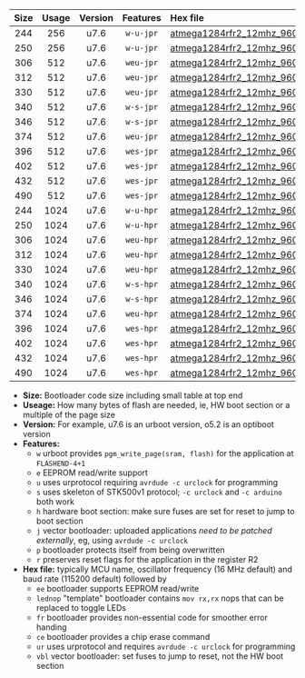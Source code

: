 |Size|Usage|Version|Features|Hex file|
|:-:|:-:|:-:|:-:|:--|
|244|256|u7.6|`w-u-jpr`|[atmega1284rfr2_12mhz_9600bps_ur_vbl.hex](https://raw.githubusercontent.com/stefanrueger/urboot/main/atmega1284rfr2_12mhz_9600bps_ur_vbl.hex)|
|250|256|u7.6|`w-u-jpr`|[atmega1284rfr2_12mhz_9600bps_lednop_ur_vbl.hex](https://raw.githubusercontent.com/stefanrueger/urboot/main/atmega1284rfr2_12mhz_9600bps_lednop_ur_vbl.hex)|
|306|512|u7.6|`weu-jpr`|[atmega1284rfr2_12mhz_9600bps_ee_ur_vbl.hex](https://raw.githubusercontent.com/stefanrueger/urboot/main/atmega1284rfr2_12mhz_9600bps_ee_ur_vbl.hex)|
|312|512|u7.6|`weu-jpr`|[atmega1284rfr2_12mhz_9600bps_ee_lednop_ur_vbl.hex](https://raw.githubusercontent.com/stefanrueger/urboot/main/atmega1284rfr2_12mhz_9600bps_ee_lednop_ur_vbl.hex)|
|330|512|u7.6|`weu-jpr`|[atmega1284rfr2_12mhz_9600bps_ee_lednop_fr_ur_vbl.hex](https://raw.githubusercontent.com/stefanrueger/urboot/main/atmega1284rfr2_12mhz_9600bps_ee_lednop_fr_ur_vbl.hex)|
|340|512|u7.6|`w-s-jpr`|[atmega1284rfr2_12mhz_9600bps_vbl.hex](https://raw.githubusercontent.com/stefanrueger/urboot/main/atmega1284rfr2_12mhz_9600bps_vbl.hex)|
|346|512|u7.6|`w-s-jpr`|[atmega1284rfr2_12mhz_9600bps_lednop_vbl.hex](https://raw.githubusercontent.com/stefanrueger/urboot/main/atmega1284rfr2_12mhz_9600bps_lednop_vbl.hex)|
|374|512|u7.6|`weu-jpr`|[atmega1284rfr2_12mhz_9600bps_ee_lednop_fr_ce_ur_vbl.hex](https://raw.githubusercontent.com/stefanrueger/urboot/main/atmega1284rfr2_12mhz_9600bps_ee_lednop_fr_ce_ur_vbl.hex)|
|396|512|u7.6|`wes-jpr`|[atmega1284rfr2_12mhz_9600bps_ee_vbl.hex](https://raw.githubusercontent.com/stefanrueger/urboot/main/atmega1284rfr2_12mhz_9600bps_ee_vbl.hex)|
|402|512|u7.6|`wes-jpr`|[atmega1284rfr2_12mhz_9600bps_ee_lednop_vbl.hex](https://raw.githubusercontent.com/stefanrueger/urboot/main/atmega1284rfr2_12mhz_9600bps_ee_lednop_vbl.hex)|
|432|512|u7.6|`wes-jpr`|[atmega1284rfr2_12mhz_9600bps_ee_lednop_fr_vbl.hex](https://raw.githubusercontent.com/stefanrueger/urboot/main/atmega1284rfr2_12mhz_9600bps_ee_lednop_fr_vbl.hex)|
|490|512|u7.6|`wes-jpr`|[atmega1284rfr2_12mhz_9600bps_ee_lednop_fr_ce_vbl.hex](https://raw.githubusercontent.com/stefanrueger/urboot/main/atmega1284rfr2_12mhz_9600bps_ee_lednop_fr_ce_vbl.hex)|
|244|1024|u7.6|`w-u-hpr`|[atmega1284rfr2_12mhz_9600bps_ur.hex](https://raw.githubusercontent.com/stefanrueger/urboot/main/atmega1284rfr2_12mhz_9600bps_ur.hex)|
|250|1024|u7.6|`w-u-hpr`|[atmega1284rfr2_12mhz_9600bps_lednop_ur.hex](https://raw.githubusercontent.com/stefanrueger/urboot/main/atmega1284rfr2_12mhz_9600bps_lednop_ur.hex)|
|306|1024|u7.6|`weu-hpr`|[atmega1284rfr2_12mhz_9600bps_ee_ur.hex](https://raw.githubusercontent.com/stefanrueger/urboot/main/atmega1284rfr2_12mhz_9600bps_ee_ur.hex)|
|312|1024|u7.6|`weu-hpr`|[atmega1284rfr2_12mhz_9600bps_ee_lednop_ur.hex](https://raw.githubusercontent.com/stefanrueger/urboot/main/atmega1284rfr2_12mhz_9600bps_ee_lednop_ur.hex)|
|330|1024|u7.6|`weu-hpr`|[atmega1284rfr2_12mhz_9600bps_ee_lednop_fr_ur.hex](https://raw.githubusercontent.com/stefanrueger/urboot/main/atmega1284rfr2_12mhz_9600bps_ee_lednop_fr_ur.hex)|
|340|1024|u7.6|`w-s-hpr`|[atmega1284rfr2_12mhz_9600bps.hex](https://raw.githubusercontent.com/stefanrueger/urboot/main/atmega1284rfr2_12mhz_9600bps.hex)|
|346|1024|u7.6|`w-s-hpr`|[atmega1284rfr2_12mhz_9600bps_lednop.hex](https://raw.githubusercontent.com/stefanrueger/urboot/main/atmega1284rfr2_12mhz_9600bps_lednop.hex)|
|374|1024|u7.6|`weu-hpr`|[atmega1284rfr2_12mhz_9600bps_ee_lednop_fr_ce_ur.hex](https://raw.githubusercontent.com/stefanrueger/urboot/main/atmega1284rfr2_12mhz_9600bps_ee_lednop_fr_ce_ur.hex)|
|396|1024|u7.6|`wes-hpr`|[atmega1284rfr2_12mhz_9600bps_ee.hex](https://raw.githubusercontent.com/stefanrueger/urboot/main/atmega1284rfr2_12mhz_9600bps_ee.hex)|
|402|1024|u7.6|`wes-hpr`|[atmega1284rfr2_12mhz_9600bps_ee_lednop.hex](https://raw.githubusercontent.com/stefanrueger/urboot/main/atmega1284rfr2_12mhz_9600bps_ee_lednop.hex)|
|432|1024|u7.6|`wes-hpr`|[atmega1284rfr2_12mhz_9600bps_ee_lednop_fr.hex](https://raw.githubusercontent.com/stefanrueger/urboot/main/atmega1284rfr2_12mhz_9600bps_ee_lednop_fr.hex)|
|490|1024|u7.6|`wes-hpr`|[atmega1284rfr2_12mhz_9600bps_ee_lednop_fr_ce.hex](https://raw.githubusercontent.com/stefanrueger/urboot/main/atmega1284rfr2_12mhz_9600bps_ee_lednop_fr_ce.hex)|

- **Size:** Bootloader code size including small table at top end
- **Useage:** How many bytes of flash are needed, ie, HW boot section or a multiple of the page size
- **Version:** For example, u7.6 is an urboot version, o5.2 is an optiboot version
- **Features:**
  + `w` urboot provides `pgm_write_page(sram, flash)` for the application at `FLASHEND-4+1`
  + `e` EEPROM read/write support
  + `u` uses urprotocol requiring `avrdude -c urclock` for programming
  + `s` uses skeleton of STK500v1 protocol; `-c urclock` and `-c arduino` both work
  + `h` hardware boot section: make sure fuses are set for reset to jump to boot section
  + `j` vector bootloader: uploaded applications *need to be patched externally*, eg, using `avrdude -c urclock`
  + `p` bootloader protects itself from being overwritten
  + `r` preserves reset flags for the application in the register R2
- **Hex file:** typically MCU name, oscillator frequency (16 MHz default) and baud rate (115200 default) followed by
  + `ee` bootloader supports EEPROM read/write
  + `lednop` "template" bootloader contains `mov rx,rx` nops that can be replaced to toggle LEDs
  + `fr` bootloader provides non-essential code for smoother error handing
  + `ce` bootloader provides a chip erase command
  + `ur` uses urprotocol and requires `avrdude -c urclock` for programming
  + `vbl` vector bootloader: set fuses to jump to reset, not the HW boot section
